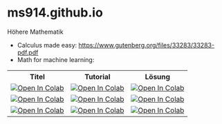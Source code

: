 # ms914.github.io

Höhere Mathematik



- Calculus made easy: https://www.gutenberg.org/files/33283/33283-pdf.pdf
- Math for machine learning:


<body>
    <table>
        <tr>
            <th>Titel</th>
            <th>Tutorial</th>
            <th>Lösung</th>
        </tr>
        <tr>
            <td><a href="https://colab.research.google.com/github/GoogleCloudPlatform/vertex-ai-samples/blob/main/notebooks/official/model_monitoring/model_monitoring.ipynb"><img src="https://colab.research.google.com/assets/colab-badge.svg" alt="Open In Colab"></a></td>
            <td><a href="https://colab.research.google.com/"><img src="https://colab.research.google.com/assets/colab-badge.svg" alt="Open In Colab"></a></td>
            <td><a href="https://colab.research.google.com/"><img src="https://colab.research.google.com/assets/colab-badge.svg" alt="Open In Colab"></a></td>
        </tr>
        <tr>
            <td><a href="https://colab.research.google.com/"><img src="https://colab.research.google.com/assets/colab-badge.svg" alt="Open In Colab"></a></td>
            <td><a href="https://colab.research.google.com/"><img src="https://colab.research.google.com/assets/colab-badge.svg" alt="Open In Colab"></a></td>
            <td><a href="https://colab.research.google.com/"><img src="https://colab.research.google.com/assets/colab-badge.svg" alt="Open In Colab"></a></td>
        </tr>
        <tr>
            <td><a href="https://colab.research.google.com/"><img src="https://colab.research.google.com/assets/colab-badge.svg" alt="Open In Colab"></a></td>
            <td><a href="https://colab.research.google.com/"><img src="https://colab.research.google.com/assets/colab-badge.svg" alt="Open In Colab"></a></td>
            <td><a href="https://colab.research.google.com/github/"><img src="https://colab.research.google.com/assets/colab-badge.svg" alt="Open In Colab"></a></td>
        </tr>
    </table>
</body>


